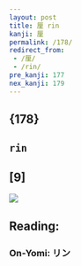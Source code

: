 ```yaml
---
layout: post
title: 厘 rin
kanji: 厘
permalink: /178/
redirect_from:
 - /厘/
 - /rin/
pre_kanji: 177
nex_kanji: 179
---
```


## {178}

## `rin`

## [9]

<div class="stroke"><img src="E58E98.png" /></div>

## Reading:

### On-Yomi: リン
